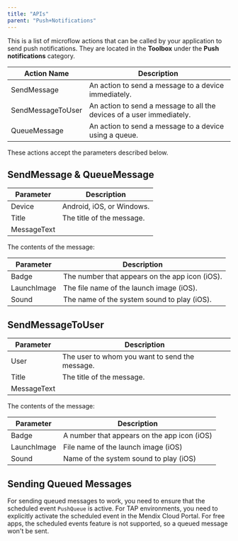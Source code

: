 ```yaml
---
title: "APIs"
parent: "Push+Notifications"
---
```

This is a list of microflow actions that can be called by your application to send push notifications. They are located in the **Toolbox** under the **Push notifications** category.

| Action Name | Description |
| --- | --- |
| SendMessage | An action to send a message to a device immediately. |
| SendMessageToUser | An action to send a message to all the devices of a user immediately. |
| QueueMessage | An action to send a message to a device using a queue. |

These actions accept the parameters described below.

## SendMessage & QueueMessage

| Parameter | Description |
| --- | --- |
| Device | Android, iOS, or Windows. |
| Title | The title of the message. |
| MessageText |

The contents of the message:

| Parameter | Description |
| --- | --- |
| Badge | The number that appears on the app icon (iOS). |
| LaunchImage | The file name of the launch image (iOS). |
| Sound | The name of the system sound to play (iOS). |

## SendMessageToUser

| Parameter | Description |
| --- | --- |
| User | The user to whom you want to send the message. |
| Title | The title of the message. |
| MessageText |

The contents of the message:

| Parameter | Description |
| --- | --- |
| Badge | A number that appears on the app icon (iOS) |
| LaunchImage | File name of the launch image (iOS) |
| Sound | Name of the system sound to play (iOS) |

## Sending Queued Messages

For sending queued messages to work, you need to ensure that the scheduled event `PushQueue` is active. For TAP environments, you need to explicitly activate the scheduled event in the Mendix Cloud Portal. For free apps, the scheduled events feature is not supported, so a queued message won't be sent.
